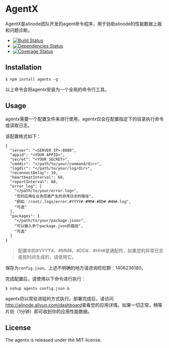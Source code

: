 AgentX
===========

AgentX是alinode团队开发的agent命令程序，用于协助alinode的性能数据上报和问题诊断。

- [![Build Status](https://travis-ci.org/aliyun-node/agentx.png?branch=master)](https://travis-ci.org/aliyun-node/agentx)
- [![Dependencies Status](https://david-dm.org/aliyun-node/agentx.png)](https://david-dm.org/aliyun-node/agentx)
- [![Coverage Status](https://coveralls.io/repos/aliyun-node/agentx/badge.png)](https://coveralls.io/r/aliyun-node/agentx)

## Installation

```
$ npm install agentx -g
```
以上命令会将agentx安装为一个全局的命令行工具。

## Usage
agentx需要一个配置文件来进行使用，agentx仅会在配置指定下的目录执行命令或读取日志。

该配置格式如下：

```
{
  "server": "<SERVER IP>:8080",
  "appid": "<YOUR APPID>",
  "secret": "<YOUR SECRET>",
  "cmddir": "</path/to/your/command/dir>",
  "logdir": "</path/to/your/log/dir>",
  "reconnectDelay": 10,
  "heartbeatInterval": 60,
  "reportInterval": 60,
  "error_log": [
    "</path/to/your/error.log>",
    "您的应用在业务层面产生的异常日志的路径",
    "例如：/root/.logs/error.#YYYY#-#MM#-#DD#-#HH#.log",
    "可选"
  ],
  "packages": [
    "</path/to/your/package.json>",
    "可以输入多个package.json的路径",
    "可选"
  ]
}
```

> 配置中的#YYYY#、#MM#、#DD#、#HH#是通配符，如果您的异常日志是按时间生成的，请使用它。

保存为`config.json`。上述不明确的地方请咨询旺旺群：1406236180。

完成配置后，请使用以下命令进行执行：

```
$ nohup agentx config.json &
```

agentx将以常驻进程的方式执行。部署完成后，请访问<http://alinode.aliyun.com/dashboard>查看您的应用详情。如果一切正常，稍等片刻（1分钟）即可收到你的应用性能数据。

## License
The agentx is released under the MIT license.
